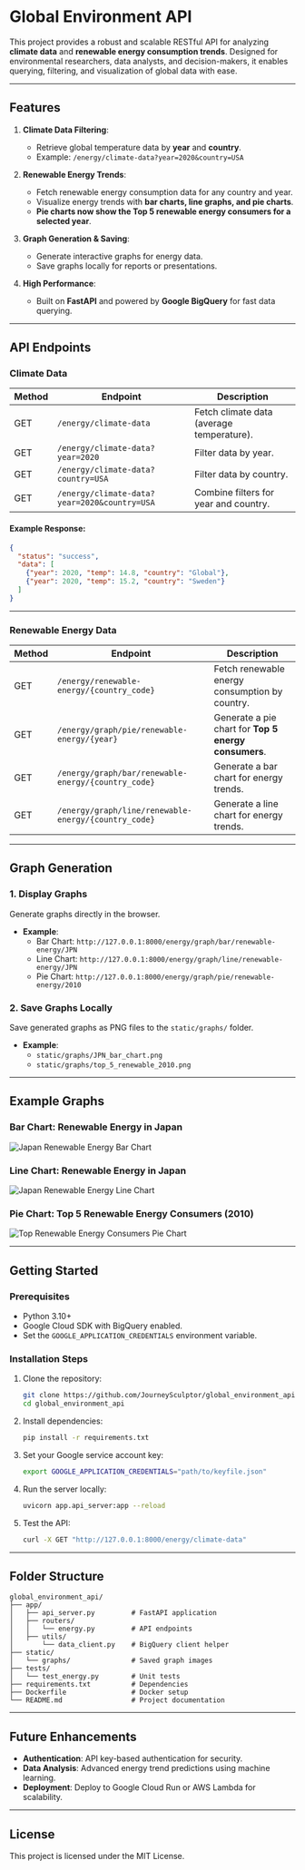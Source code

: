 # Global Environment API

This project provides a robust and scalable RESTful API for analyzing **climate data** and **renewable energy consumption trends**. Designed for environmental researchers, data analysts, and decision-makers, it enables querying, filtering, and visualization of global data with ease.

---

## **Features**

1. **Climate Data Filtering**:
   - Retrieve global temperature data by **year** and **country**.
   - Example: `/energy/climate-data?year=2020&country=USA`

2. **Renewable Energy Trends**:
   - Fetch renewable energy consumption data for any country and year.
   - Visualize energy trends with **bar charts, line graphs, and pie charts**.
   - **Pie charts now show the Top 5 renewable energy consumers for a selected year**.

3. **Graph Generation & Saving**:
   - Generate interactive graphs for energy data.
   - Save graphs locally for reports or presentations.

4. **High Performance**:
   - Built on **FastAPI** and powered by **Google BigQuery** for fast data querying.

---

## **API Endpoints**

### **Climate Data**
| Method | Endpoint                   | Description                                      |
|--------|----------------------------|--------------------------------------------------|
| GET    | `/energy/climate-data`     | Fetch climate data (average temperature).        |
| GET    | `/energy/climate-data?year=2020` | Filter data by year.                          |
| GET    | `/energy/climate-data?country=USA` | Filter data by country.                     |
| GET    | `/energy/climate-data?year=2020&country=USA` | Combine filters for year and country. |

#### Example Response:
```json
{
  "status": "success",
  "data": [
    {"year": 2020, "temp": 14.8, "country": "Global"},
    {"year": 2020, "temp": 15.2, "country": "Sweden"}
  ]
}
```

---

### **Renewable Energy Data**
| Method | Endpoint                                      | Description                                      |
|--------|----------------------------------------------|--------------------------------------------------|
| GET    | `/energy/renewable-energy/{country_code}`    | Fetch renewable energy consumption by country.   |
| GET    | `/energy/graph/pie/renewable-energy/{year}`  | Generate a pie chart for **Top 5 energy consumers**. |
| GET    | `/energy/graph/bar/renewable-energy/{country_code}` | Generate a bar chart for energy trends.  |
| GET    | `/energy/graph/line/renewable-energy/{country_code}` | Generate a line chart for energy trends.  |


---

## **Graph Generation**

### **1. Display Graphs**
Generate graphs directly in the browser.

- **Example**:  
  - Bar Chart: `http://127.0.0.1:8000/energy/graph/bar/renewable-energy/JPN`  
  - Line Chart: `http://127.0.0.1:8000/energy/graph/line/renewable-energy/JPN`  
  - Pie Chart: `http://127.0.0.1:8000/energy/graph/pie/renewable-energy/2010`

### **2. Save Graphs Locally**
Save generated graphs as PNG files to the `static/graphs/` folder.

- **Example**:  
  - `static/graphs/JPN_bar_chart.png`  
  - `static/graphs/top_5_renewable_2010.png`


---

## **Example Graphs**

### **Bar Chart: Renewable Energy in Japan**
![Japan Renewable Energy Bar Chart](static/graphs/JPN_bar_chart.png)

### **Line Chart: Renewable Energy in Japan**
![Japan Renewable Energy Line Chart](static/graphs/JPN_line_chart.png)

### **Pie Chart: Top 5 Renewable Energy Consumers (2010)**
![Top Renewable Energy Consumers Pie Chart](static/graphs/top_5_renewable_2010.png)


---

## **Getting Started**

### **Prerequisites**
- Python 3.10+
- Google Cloud SDK with BigQuery enabled.
- Set the `GOOGLE_APPLICATION_CREDENTIALS` environment variable.

### **Installation Steps**

1. Clone the repository:
   ```bash
   git clone https://github.com/JourneySculptor/global_environment_api.git
   cd global_environment_api
   ```

2. Install dependencies:
   ```bash
   pip install -r requirements.txt
   ```

3. Set your Google service account key:
   ```bash
   export GOOGLE_APPLICATION_CREDENTIALS="path/to/keyfile.json"
   ```

4. Run the server locally:
   ```bash
   uvicorn app.api_server:app --reload
   ```

5. Test the API:
   ```bash
   curl -X GET "http://127.0.0.1:8000/energy/climate-data"
   ```

---

## **Folder Structure**

```plaintext
global_environment_api/
├── app/
│   ├── api_server.py         # FastAPI application
│   ├── routers/
│   │   └── energy.py         # API endpoints
│   ├── utils/
│       └── data_client.py    # BigQuery client helper
├── static/                   
│   └── graphs/               # Saved graph images
├── tests/                    
│   └── test_energy.py        # Unit tests
├── requirements.txt          # Dependencies
├── Dockerfile                # Docker setup
└── README.md                 # Project documentation
```

---

## **Future Enhancements**
- **Authentication**: API key-based authentication for security.
- **Data Analysis**: Advanced energy trend predictions using machine learning.
- **Deployment**: Deploy to Google Cloud Run or AWS Lambda for scalability.

---

## **License**
This project is licensed under the MIT License.
